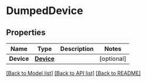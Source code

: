 # DumpedDevice

## Properties

Name | Type | Description | Notes
------------ | ------------- | ------------- | -------------
**Device** | [**Device**](Device.md) |  | [optional] 

[[Back to Model list]](../README.md#documentation-for-models) [[Back to API list]](../README.md#documentation-for-api-endpoints) [[Back to README]](../README.md)


